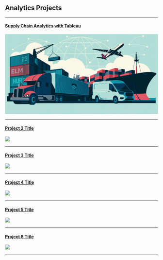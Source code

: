 ## Analytics Projects

---
#### [Supply Chain Analytics with Tableau](/SupplyChain)
[<img src="images/SupplyChainAnalytics.png?raw=true"/>](/SupplyChain)

---
#### [Project 2 Title](/pdf/sample_presentation.pdf)
<img src="images/dummy_thumbnail.jpg?raw=true"/>

---
#### [Project 3 Title](http://example.com/)
<img src="images/dummy_thumbnail.jpg?raw=true"/>

---
#### [Project 4 Title](http://example.com/)
<img src="images/dummy_thumbnail.jpg?raw=true"/>

---
#### [Project 5 Title](http://example.com/)
<img src="images/dummy_thumbnail.jpg?raw=true"/>

---
#### [Project 6 Title](http://example.com/)
<img src="images/dummy_thumbnail.jpg?raw=true"/>

---
